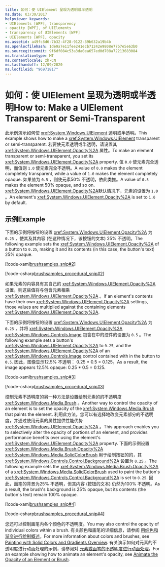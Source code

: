 ```yaml
---
title: 如何：使 UIElement 呈现为透明或半透明
ms.date: 03/30/2017
helpviewer_keywords:
- UIElements [WPF], transparency
- opacity [WPF], of UIElements
- transparency of UIElements [WPF]
- UIElements [WPF], opacity
ms.assetid: a49fc8d6-7b32-4f28-9122-39b632a19b4b
ms.openlocfilehash: 1de9a7e11fee241ecb71242e9808e77b7e5e63b0
ms.sourcegitcommit: 9f6df084c53a3da0ea657ed0d708a72213683084
ms.translationtype: MT
ms.contentlocale: zh-CN
ms.lasthandoff: 12/09/2020
ms.locfileid: "96971817"
---
```

# <a name="how-to-make-a-uielement-transparent-or-semi-transparent"></a><span data-ttu-id="2262f-102">如何：使 UIElement 呈现为透明或半透明</span><span class="sxs-lookup"><span data-stu-id="2262f-102">How to: Make a UIElement Transparent or Semi-Transparent</span></span>
<span data-ttu-id="2262f-103">此示例演示如何使 <xref:System.Windows.UIElement> 透明或半透明。</span><span class="sxs-lookup"><span data-stu-id="2262f-103">This example shows how to make a <xref:System.Windows.UIElement> transparent or semi-transparent.</span></span> <span data-ttu-id="2262f-104">若要使元素透明或半透明，请设置其 <xref:System.Windows.UIElement.Opacity%2A> 属性。</span><span class="sxs-lookup"><span data-stu-id="2262f-104">To make an element transparent or semi-transparent, you set its <xref:System.Windows.UIElement.Opacity%2A> property.</span></span> <span data-ttu-id="2262f-105">值 `0.0` 使元素完全透明，而值则 `1.0` 使元素完全不透明。</span><span class="sxs-lookup"><span data-stu-id="2262f-105">A value of `0.0` makes the element completely transparent, while a value of `1.0` makes the element completely opaque.</span></span> <span data-ttu-id="2262f-106">如果值为 `0.5` ，则使元素50% 不透明，依此类推。</span><span class="sxs-lookup"><span data-stu-id="2262f-106">A value of `0.5` makes the element 50% opaque, and so on.</span></span> <span data-ttu-id="2262f-107"><xref:System.Windows.UIElement.Opacity%2A>默认情况下，元素的设置为 `1.0` 。</span><span class="sxs-lookup"><span data-stu-id="2262f-107">An element's <xref:System.Windows.UIElement.Opacity%2A> is set to `1.0` by default.</span></span>  
  
## <a name="example"></a><span data-ttu-id="2262f-108">示例</span><span class="sxs-lookup"><span data-stu-id="2262f-108">Example</span></span>  
 <span data-ttu-id="2262f-109">下面的示例将按钮的设置 <xref:System.Windows.UIElement.Opacity%2A> 为 `0.25` ，使其及其内容 (在这种情况下，该按钮的文本) 25% 不透明。</span><span class="sxs-lookup"><span data-stu-id="2262f-109">The following example sets the <xref:System.Windows.UIElement.Opacity%2A> of a button to `0.25`, making it and its contents (in this case, the button's text) 25% opaque.</span></span>  
  
 [!code-xaml[brushsamples_snip#2](~/samples/snippets/csharp/VS_Snippets_Wpf/brushsamples_snip/CS/OpacityExample.xaml#2)]  
  
 [!code-csharp[brushsamples_procedural_snip#2](~/samples/snippets/csharp/VS_Snippets_Wpf/brushsamples_procedural_snip/CSharp/OpacityExample.cs#2)]  
  
 <span data-ttu-id="2262f-110">如果元素的内容具有其自己的 <xref:System.Windows.UIElement.Opacity%2A> 设置，则这些值将与包含元素相乘 <xref:System.Windows.UIElement.Opacity%2A> 。</span><span class="sxs-lookup"><span data-stu-id="2262f-110">If an element's contents have their own <xref:System.Windows.UIElement.Opacity%2A> settings, those values are multiplied against the containing elements <xref:System.Windows.UIElement.Opacity%2A>.</span></span>  
  
 <span data-ttu-id="2262f-111">下面的示例将按钮的设置 <xref:System.Windows.UIElement.Opacity%2A> 为 `0.25` ，并将 <xref:System.Windows.UIElement.Opacity%2A> <xref:System.Windows.Controls.Image> 包含在中的控件的设置为 `0.5` 。</span><span class="sxs-lookup"><span data-stu-id="2262f-111">The following example sets a button's <xref:System.Windows.UIElement.Opacity%2A> to `0.25`, and the <xref:System.Windows.UIElement.Opacity%2A> of an <xref:System.Windows.Controls.Image> control contained with in the button to `0.5`.</span></span> <span data-ttu-id="2262f-112">因此，图像显示12.5% 不透明： 0.25 \* 0.5 = 0.125。</span><span class="sxs-lookup"><span data-stu-id="2262f-112">As a result, the image appears 12.5% opaque: 0.25 \* 0.5 = 0.125.</span></span>  
  
 [!code-xaml[brushsamples_snip#3](~/samples/snippets/csharp/VS_Snippets_Wpf/brushsamples_snip/CS/OpacityExample.xaml#3)]  
  
 [!code-csharp[brushsamples_procedural_snip#3](~/samples/snippets/csharp/VS_Snippets_Wpf/brushsamples_procedural_snip/CSharp/OpacityExample.cs#3)]  
  
 <span data-ttu-id="2262f-113">控制元素不透明度的另一种方法是设置绘制元素的的不透明度 <xref:System.Windows.Media.Brush> 。</span><span class="sxs-lookup"><span data-stu-id="2262f-113">Another way to control the opacity of an element is to set the opacity of the <xref:System.Windows.Media.Brush> that paints the element.</span></span> <span data-ttu-id="2262f-114">利用此方法，您可以有选择地改变元素部分的不透明度，并通过使用元素的属性提供性能优势 <xref:System.Windows.UIElement.Opacity%2A> 。</span><span class="sxs-lookup"><span data-stu-id="2262f-114">This approach enables you to selectively alter the opacity of portions of an element, and provides performance benefits over using the element's <xref:System.Windows.UIElement.Opacity%2A> property.</span></span> <span data-ttu-id="2262f-115">下面的示例设置 <xref:System.Windows.Media.Brush.Opacity%2A> <xref:System.Windows.Media.SolidColorBrush> 用于绘制按钮的的，其 <xref:System.Windows.Controls.Control.Background%2A> 设置为 `0.25` 。</span><span class="sxs-lookup"><span data-stu-id="2262f-115">The following example sets the <xref:System.Windows.Media.Brush.Opacity%2A> of a <xref:System.Windows.Media.SolidColorBrush> used to paint the button's <xref:System.Windows.Controls.Control.Background%2A> is set to `0.25`.</span></span> <span data-ttu-id="2262f-116">因此，画笔的背景为25% 不透明，但其内容 (按钮的文本) 仍然为100% 不透明。</span><span class="sxs-lookup"><span data-stu-id="2262f-116">As a result, the brush's background is 25% opaque, but its contents (the button's text) remain 100% opaque.</span></span>  
  
 [!code-xaml[brushsamples_snip#4](~/samples/snippets/csharp/VS_Snippets_Wpf/brushsamples_snip/CS/OpacityExample.xaml#4)]  
  
 [!code-csharp[brushsamples_procedural_snip#4](~/samples/snippets/csharp/VS_Snippets_Wpf/brushsamples_procedural_snip/CSharp/OpacityExample.cs#4)]  
  
 <span data-ttu-id="2262f-117">您还可以控制画笔内各个颜色的不透明度。</span><span class="sxs-lookup"><span data-stu-id="2262f-117">You may also control the opacity of individual colors within a brush.</span></span> <span data-ttu-id="2262f-118">有关颜色和画笔的详细信息，请参阅 [用纯色和渐变进行绘制概述](../graphics-multimedia/painting-with-solid-colors-and-gradients-overview.md)。</span><span class="sxs-lookup"><span data-stu-id="2262f-118">For more information about colors and brushes, see [Painting with Solid Colors and Gradients Overview](../graphics-multimedia/painting-with-solid-colors-and-gradients-overview.md).</span></span> <span data-ttu-id="2262f-119">有关演示如何对元素的不透明度进行动画处理的示例，请参阅对 [元素或画笔的不透明度进行动画处理](../graphics-multimedia/how-to-animate-the-opacity-of-an-element-or-brush.md)。</span><span class="sxs-lookup"><span data-stu-id="2262f-119">For an example showing how to animate an element's opacity, see [Animate the Opacity of an Element or Brush](../graphics-multimedia/how-to-animate-the-opacity-of-an-element-or-brush.md).</span></span>
